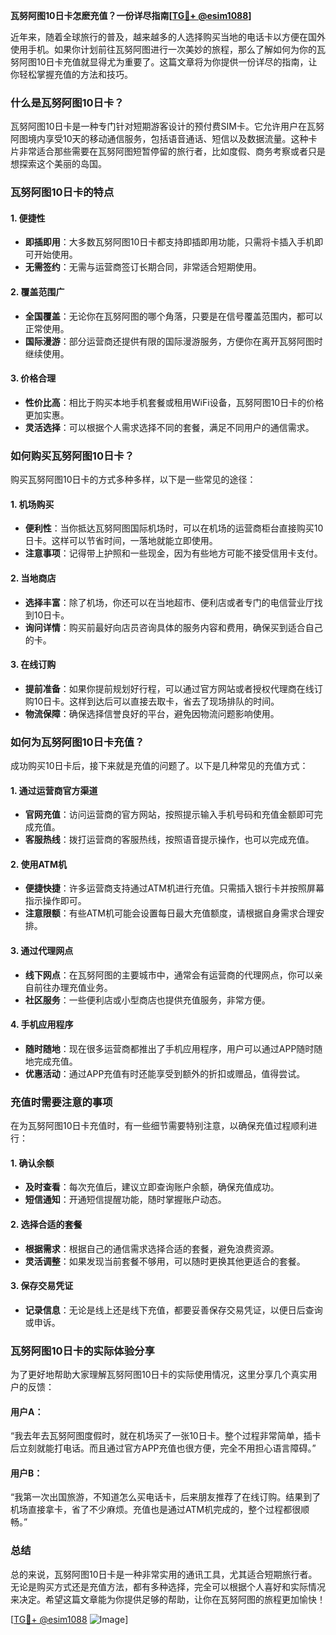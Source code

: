 **瓦努阿图10日卡怎麽充值？一份详尽指南[[TG💪+ @esim1088](https://t.me/s/esim1088)]**

近年来，随着全球旅行的普及，越来越多的人选择购买当地的电话卡以方便在国外使用手机。如果你计划前往瓦努阿图进行一次美妙的旅程，那么了解如何为你的瓦努阿图10日卡充值就显得尤为重要了。这篇文章将为你提供一份详尽的指南，让你轻松掌握充值的方法和技巧。

### 什么是瓦努阿图10日卡？

瓦努阿图10日卡是一种专门针对短期游客设计的预付费SIM卡。它允许用户在瓦努阿图境内享受10天的移动通信服务，包括语音通话、短信以及数据流量。这种卡片非常适合那些需要在瓦努阿图短暂停留的旅行者，比如度假、商务考察或者只是想探索这个美丽的岛国。

### 瓦努阿图10日卡的特点

#### 1. **便捷性**
   - **即插即用**：大多数瓦努阿图10日卡都支持即插即用功能，只需将卡插入手机即可开始使用。
   - **无需签约**：无需与运营商签订长期合同，非常适合短期使用。

#### 2. **覆盖范围广**
   - **全国覆盖**：无论你在瓦努阿图的哪个角落，只要是在信号覆盖范围内，都可以正常使用。
   - **国际漫游**：部分运营商还提供有限的国际漫游服务，方便你在离开瓦努阿图时继续使用。

#### 3. **价格合理**
   - **性价比高**：相比于购买本地手机套餐或租用WiFi设备，瓦努阿图10日卡的价格更加实惠。
   - **灵活选择**：可以根据个人需求选择不同的套餐，满足不同用户的通信需求。

### 如何购买瓦努阿图10日卡？

购买瓦努阿图10日卡的方式多种多样，以下是一些常见的途径：

#### 1. **机场购买**
   - **便利性**：当你抵达瓦努阿图国际机场时，可以在机场的运营商柜台直接购买10日卡。这样可以节省时间，一落地就能立即使用。
   - **注意事项**：记得带上护照和一些现金，因为有些地方可能不接受信用卡支付。

#### 2. **当地商店**
   - **选择丰富**：除了机场，你还可以在当地超市、便利店或者专门的电信营业厅找到10日卡。
   - **询问详情**：购买前最好向店员咨询具体的服务内容和费用，确保买到适合自己的卡。

#### 3. **在线订购**
   - **提前准备**：如果你提前规划好行程，可以通过官方网站或者授权代理商在线订购10日卡。这样到达后可以直接去取卡，省去了现场排队的时间。
   - **物流保障**：确保选择信誉良好的平台，避免因物流问题影响使用。

### 如何为瓦努阿图10日卡充值？

成功购买10日卡后，接下来就是充值的问题了。以下是几种常见的充值方式：

#### 1. **通过运营商官方渠道**
   - **官网充值**：访问运营商的官方网站，按照提示输入手机号码和充值金额即可完成充值。
   - **客服热线**：拨打运营商的客服热线，按照语音提示操作，也可以完成充值。

#### 2. **使用ATM机**
   - **便捷快捷**：许多运营商支持通过ATM机进行充值。只需插入银行卡并按照屏幕指示操作即可。
   - **注意限额**：有些ATM机可能会设置每日最大充值额度，请根据自身需求合理安排。

#### 3. **通过代理网点**
   - **线下网点**：在瓦努阿图的主要城市中，通常会有运营商的代理网点，你可以亲自前往办理充值业务。
   - **社区服务**：一些便利店或小型商店也提供充值服务，非常方便。

#### 4. **手机应用程序**
   - **随时随地**：现在很多运营商都推出了手机应用程序，用户可以通过APP随时随地完成充值。
   - **优惠活动**：通过APP充值有时还能享受到额外的折扣或赠品，值得尝试。

### 充值时需要注意的事项

在为瓦努阿图10日卡充值时，有一些细节需要特别注意，以确保充值过程顺利进行：

#### 1. **确认余额**
   - **及时查看**：每次充值后，建议立即查询账户余额，确保充值成功。
   - **短信通知**：开通短信提醒功能，随时掌握账户动态。

#### 2. **选择合适的套餐**
   - **根据需求**：根据自己的通信需求选择合适的套餐，避免浪费资源。
   - **灵活调整**：如果发现当前套餐不够用，可以随时更换其他更适合的套餐。

#### 3. **保存交易凭证**
   - **记录信息**：无论是线上还是线下充值，都要妥善保存交易凭证，以便日后查询或申诉。

### 瓦努阿图10日卡的实际体验分享

为了更好地帮助大家理解瓦努阿图10日卡的实际使用情况，这里分享几个真实用户的反馈：

#### 用户A：
“我去年去瓦努阿图度假时，就在机场买了一张10日卡。整个过程非常简单，插卡后立刻就能打电话。而且通过官方APP充值也很方便，完全不用担心语言障碍。”

#### 用户B：
“我第一次出国旅游，不知道怎么买电话卡，后来朋友推荐了在线订购。结果到了机场直接拿卡，省了不少麻烦。充值也是通过ATM机完成的，整个过程都很顺畅。”

### 总结

总的来说，瓦努阿图10日卡是一种非常实用的通讯工具，尤其适合短期旅行者。无论是购买方式还是充值方法，都有多种选择，完全可以根据个人喜好和实际情况来决定。希望这篇文章能为你提供足够的帮助，让你在瓦努阿图的旅程更加愉快！

[[TG💪+ @esim1088](https://t.me/s/esim1088) ![Image](https://i.postimg.cc/4NQfJmqS/Snipaste-2025-05-13-00-14-12.png)]